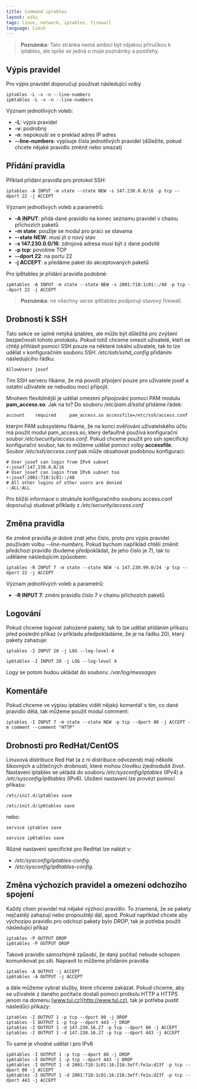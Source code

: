 ```yaml
---
title: Command iptables
layout: wiki
tags: linux, network, iptables, firewall
language: Czech
---
```


> **Poznámka:** Tato stránka nemá ambicí být nějakou příručkou k iptables, ale spíše se jedná o moje poznámky a postřehy.

## Výpis pravidel ##

Pro výpis pravidel doporučuji používat následující volby

    iptables -L -v -n --line-numbers
    ip6tables -L -v -n --line-numbers

Význam jednotlivých voleb:

* **-L**: výpis pravidel
* **-v**: podrobný
* **-n**: nepokouší se o preklad adres IP adres
* **--line-numbers**: vypisuje čísla jednotlivých pravidel (důležité, pokud chcete nějaké pravidlo změnit nebo smazat)

## Přidání pravidla ##

Příklad přidání pravidla pro protokol SSH:

    iptables -A INPUT -m state --state NEW -s 147.230.0.0/16 -p tcp --dport 22 -j ACCEPT

Význam jednotlivých voleb a parametrů:

* **-A INPUT**: přidá dané pravidlo na konec seznamu pravidel v chainu příchozích paketů
* **-m state**: použije se modul pro práci se stavama
 * **--state NEW**: musí jít o nový stav
* **-s 147.230.0.0/16**: zdrojová adresa musí být z dané podsítě
* **-p tcp**: povolíme TCP
* **--dport 22**: na portu 22
* **-j ACCEPT**: a předáme paket do akceptovaných paketů

Pro ip6tables je přidání pravidla podobné:

    ip6tables -A INPUT -m state --state NEW -s 2001:718:1c01::/48 -p tcp --dport 22 -j ACCEPT

> **Poznámka:** ne všechny verze ip6tables podporují stavový firewall.

## Drobnosti k SSH ##

Tato sekce se úplně netýká iptables, ale může být důležitá pro zvýšení bezpečnosti tohoto protokolu. Pokud totiž chceme omezit uživatelé, kteří se chtějí přihlásit pomocí SSH pouze na některé lokální uživatele, tak to lze udělat v konfiguračním souboru SSH: _/etc/ssh/sshd_config_ přidáním následujícího řádku:

    AllowUsers josef

Tím SSH serveru říkáme, že má povolit přpojení pouze pro uživatele josef a ostatní uživatele se nebudou moci připojit.

Mnohem flexibilnější je udělat omezení připojování pomocí PAM modulu **pam_access.so**. Jak na to? Do souboru _/etc/pam.d/sshd_ přidáme řádek:

    account    required     pam_access.so accessfile=/etc/ssh/access.conf

kterým PAM subsystému říkáme, že na konci ověřování uživatelského účtu má použít modul pam_access.so, který defaultně používá konfigurační soubor _/etc/security/access.conf_. Pokud chceme použít pro ssh specifický konfigurační soubor, tak to můžeme udělat pomocí volby **accessfile**. Soubor _/etc/ssh/access.conf_ pak může obsahovat podobnou konfiguraci:

    # User josef can login from IPv4 subnet
    +:josef:147.230.0.0/16
    # User josef can login from IPv6 subnet too
    +:josef:2001:718:1c01::/48
    # All other logins of other users are denied
    -:ALL:ALL

Pro bližší informace o struktuře konfiguračního souboru access.conf doporučuji studovat příklady z _/etc/security/access.conf_

## Změna pravidla ##

Ke změně pravidla je dobré znát jeho číslo, proto pro výpis pravidel používám volbu _--line-numbers_. Pokud bychom například chtěli změnit předchozí pravidlo (budeme předpokládat, že jeho číslo je 7), tak to uděláme následujícím způsobem:

    iptables -R INPUT 7 -m state --state NEW -s 147.230.99.0/24 -p tcp --dport 22 -j ACCEPT

Význam jednotlivých voleb a parametrů:

* **-R INPUT 7**: změní pravidlo číslo 7 v chainu příchozích paketů

## Logování ##

Pokud chceme logovat zahozené pakety, tak to lze udělat přidáním příkazu před poslední příkaz (v příkladu předpokládáme, že je na řádku 20), který pakety zahazuje:

    iptables -I INPUT 20 -j LOG --log-level 4
    
    ip6tables -I INPUT 20 -j LOG --log-level 4

Logy se potom budou ukládat do souboru: _/var/log/messages_

## Komentáře ##

Pokud chceme ve výpisu iptables vidět nějaký komentář s tím, co dané pravidlo dělá, tak můžeme použít modul comment:

    iptables -I INPUT 7 -m state --state NEW -p tcp --dport 80 -j ACCEPT -m comment --comment "HTTP"

## Drobnosti pro RedHat/CentOS ##

Linuxová distribuce Red Hat (a z ní distribuce odvozené) májí několik šikovných a užitečných drobností, které mohou člověku zjednodušit život. Nastavení iptables se ukládá do souboru _/etc/sysconfig/iptables_ (IPv4) a _/etc/sysconfig/ip6tables_ (IPv6). Uložení nastavení lze provézt pomocí příkazu:

    /etc/init.d/iptables save
    
    /etc/init.d/ip6tables save

nebo:

    service iptables save
    
    service ip6tables save

Různé nastavení specifické pro RedHat lze nalézt v:

* _/etc/sysconfig/iptables-config_.
* _/etc/sysconfig/ip6tables-config_.

## Změna výchozích pravidel a omezení odchozího spojení ##

Každý _chain_ pravidel má nějaké výzhocí pravidlo. To znamená, že se pakety nejčastěji zahazují nebo propouštějí dál, apod. Pokud například chcete aby výchozípo pravidlo pro odchozí pakety bylo _DROP_, tak je potřeba použít následující příkaz

    iptables -P OUTPUT DROP
    ip6tables -P OUTPUT DROP

Takové pravidlo samozřejmě způsobí, že daný počítač nebude schopen komunikovat po síti. Napravit to můžeme přidáním pravidla:

    iptables -A OUTPUT -j ACCEPT
    ip6tables -A OUTPUT -j ACCEPT

a dále můžeme vybrat služby, které chceme zakázat. Pokud chceme, aby se uživatelé z daného počítače dostali pomocí protkolu HTTP a HTTPS jenom na doménu [www.tul.cz](http://www.tul.cz), tak je potřeba pustit následůcí příkazy:

    iptables -I OUTPUT 1 -p tcp --dport 80 -j DROP
    iptables -I OUTPUT 1 -p tcp --dport 443 -j DROP
    iptables -I OUTPUT 1 -d 147.230.16.27 -p tcp --dport 80 -j ACCEPT
    iptables -I OUTPUT 1 -d 147.230.16.27 -p tcp --dport 443 -j ACCEPT

To samé je vhodné udělat i pro IPv6

    ip6tables -I OUTPUT 1 -p tcp --dport 80 -j DROP
    ip6tables -I OUTPUT 1 -p tcp --dport 443 -j DROP
    ip6tables -I OUTPUT 1 -d 2001:718:1c01:16:216:3eff:fe1a:d23f -p tcp --dport 80 -j ACCEPT
    ip6tables -I OUTPUT 1 -d 2001:718:1c01:16:216:3eff:fe1a:d23f -p tcp --dport 443 -j ACCEPT
